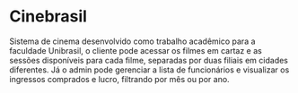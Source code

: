 # Cinebrasil
Sistema de cinema desenvolvido como trabalho acadêmico para a faculdade Unibrasil, o cliente pode acessar os filmes em cartaz e as sessões disponíveis para cada filme, separadas por duas filiais em cidades diferentes. Já o admin pode gerenciar a lista de funcionários e visualizar os ingressos comprados e lucro, filtrando por mês ou por ano.
